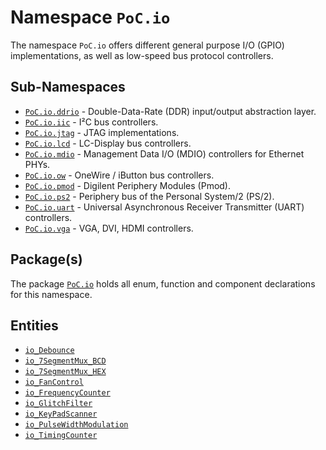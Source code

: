 # Namespace `PoC.io`

The namespace `PoC.io` offers different general purpose I/O (GPIO) implementations,
as well as low-speed bus protocol controllers.


## Sub-Namespaces

 - [`PoC.io.ddrio`][io_ddrio] - Double-Data-Rate (DDR) input/output abstraction layer. 
 - [`PoC.io.iic`][io_iic] - I²C bus controllers.
 - [`PoC.io.jtag`][io_jtag] - JTAG implementations.
 - [`PoC.io.lcd`][io_lcd] - LC-Display bus controllers.
 - [`PoC.io.mdio`][io_mdio] - Management Data I/O (MDIO) controllers for Ethernet PHYs.
 - [`PoC.io.ow`][io_ow] - OneWire / iButton bus controllers.
 - [`PoC.io.pmod`][io_pmod] - Digilent Periphery Modules (Pmod).
 - [`PoC.io.ps2`][io_ps2] - Periphery bus of the Personal System/2 (PS/2).
 - [`PoC.io.uart`][io_uart] - Universal Asynchronous Receiver Transmitter (UART) controllers.
 - [`PoC.io.vga`][io_vga] - VGA, DVI, HDMI controllers.


## Package(s)

The package [`PoC.io`][io.pkg] holds all enum, function and component declarations for this namespace.


## Entities

 -  [`io_Debounce`][io_Debounce]
 -  [`io_7SegmentMux_BCD`][io_7SegmentMux_BCD]
 -  [`io_7SegmentMux_HEX`][io_7SegmentMux_HEX]
 -  [`io_FanControl`][io_FanControl]
 -  [`io_FrequencyCounter`][io_FrequencyCounter]
 -  [`io_GlitchFilter`][io_GlitchFilter]
 -  [`io_KeyPadScanner`][io_KeyPadScanner]
 -  [`io_PulseWidthModulation`][io_PulseWidthModulation]
 -  [`io_TimingCounter`][io_TimingCounter]

 [io.pkg]:			io.pkg.vhdl

 [io_ddrio]:		ddrio
 [io_iic]:			iic
 [io_jtag]:			jtag
 [io_lcd]:			lcd
 [io_mdio]:			mdio
 [io_ow]:				ow
 [io_pmod]:			pmod
 [io_ps2]:			ps2
 [io_uart]:			uart
 [io_vga]:			vga

 [io_Debounce]:             io_Debounce.vhdl
 [io_7SegmentMux_BCD]:      io_7SegmentMux_BCD.vhdl
 [io_7SegmentMux_HEX]:      io_7SegmentMux_HEX.vhdl
 [io_FanControl]:           io_FanControl.vhdl
 [io_FrequencyCounter]:     io_FrequencyCounter.vhdl
 [io_GlitchFilter]:         io_GlitchFilter.vhdl
 [io_KeyPadScanner]:        io_KeyPadScanner.vhdl
 [io_PulseWidthModulation]: io_PulseWidthModulation.vhdl
 [io_TimingCounter]:        io_TimingCounter.vhdl
